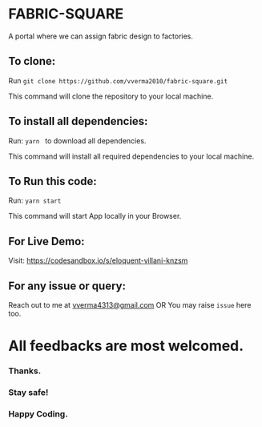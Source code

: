 # FABRIC-SQUARE
A portal where we can assign fabric design to factories.

## To clone:
Run ```git clone https://github.com/vverma2010/fabric-square.git```

This command will clone the repository to your local machine.

## To install all dependencies:
Run: ```yarn ``` to download all dependencies.

This command will install all required dependencies to your local machine.

## To Run this code:
Run: ```yarn start```

This command will start App locally in your Browser.


## For Live Demo:
Visit: https://codesandbox.io/s/eloquent-villani-knzsm


## For any issue or query: 
Reach out to me at vverma4313@gmail.com
OR
You may raise `issue` here too.


# All feedbacks are most welcomed.
### Thanks.
### Stay safe!
### Happy Coding.
